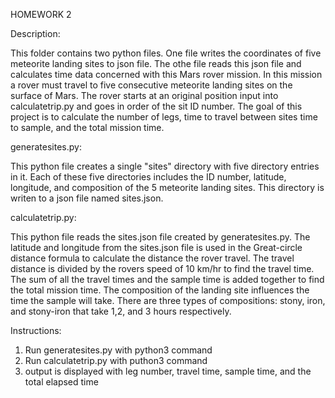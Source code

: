 HOMEWORK 2

Description:

This folder contains two python files. One file writes the coordinates of five meteorite landing sites 
to json file. The othe file reads this json file and calculates time data concerned with this Mars rover mission. In this mission a rover must travel to five consecutive meteorite landing sites on the surface of Mars. The rover starts at an original position input into calculatetrip.py and goes in order of the sit ID number. The goal of this project is to calculate the number of legs, time to travel between sites
time to sample, and the total mission time.  

generatesites.py:

This python file creates a single "sites" directory with five directory entries in it. Each of these
five directories includes the ID number, latitude, longitude, and composition of the 5 meteorite landing sites. This directory is writen to a json file named sites.json.

calculatetrip.py:

This python file reads the sites.json file created by generatesites.py. The latitude and longitude from
the sites.json file is used in the Great-circle distance formula to calculate the distance the rover 
travel. The travel distance is divided by the rovers speed of 10 km/hr to find the travel time.
The sum of all the travel times and the sample time is added together to find the total mission time.
The composition of the landing site influences the time the sample will take. There are three types of
compositions: stony, iron, and stony-iron that take 1,2, and 3 hours respectively.

Instructions:

1. Run generatesites.py with python3 command
2. Run calculatetrip.py with puthon3 command
3. output is displayed with leg number, travel time, sample time, and the total elapsed time

